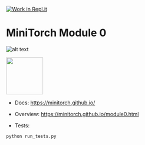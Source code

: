 [![Work in Repl.it](https://classroom.github.com/assets/work-in-replit-14baed9a392b3a25080506f3b7b6d57f295ec2978f6f33ec97e36a161684cbe9.svg)](https://classroom.github.com/online_ide?assignment_repo_id=3047889&assignment_repo_type=AssignmentRepo)
# MiniTorch Module 0  

![alt text]({https://github.com/Cornell-Tech-ML/minitorch-0-MCLYang/blob/master/handmadecrap.png})


<img src="https://minitorch.github.io/_images/match.png" width="100px">

* Docs: https://minitorch.github.io/

* Overview: https://minitorch.github.io/module0.html

* Tests:

```
python run_tests.py
```
